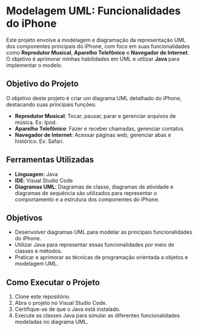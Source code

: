 # Modelagem UML: Funcionalidades do iPhone

Este projeto envolve a modelagem e diagramação da representação UML dos componentes principais do iPhone, com foco em suas funcionalidades como **Reprodutor Musical**, **Aparelho Telefônico** e **Navegador de Internet**. O objetivo é aprimorar minhas habilidades em UML e utilizar **Java** para implementar o modelo.

## Objetivo do Projeto

O objetivo deste projeto é criar um diagrama UML detalhado do iPhone, destacando suas principais funções:
- **Reprodutor Musical**: Tocar, pausar, parar e gerenciar arquivos de música. Ex: Ipod.
- **Aparelho Telefônico**: Fazer e receber chamadas, gerenciar contatos.
- **Navegador de Internet**: Acessar páginas web, gerenciar abas e histórico. Ex: Safari.


## Ferramentas Utilizadas

- **Linguagem**: Java
- **IDE**: Visual Studio Code
- **Diagramas UML**: Diagramas de classe, diagramas de atividade e diagramas de sequência são utilizados para representar o comportamento e a estrutura dos componentes do iPhone.

## Objetivos

- Desenvolver diagramas UML para modelar as principais funcionalidades do iPhone.
- Utilizar Java para representar essas funcionalidades por meio de classes e métodos.
- Praticar e aprimorar as técnicas de programação orientada a objetos e modelagem UML.

## Como Executar o Projeto

1. Clone este repositório.
2. Abra o projeto no Visual Studio Code.
3. Certifique-se de que o Java está instalado.
4. Execute as classes Java para simular as diferentes funcionalidades modeladas no diagrama UML.

